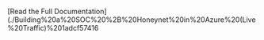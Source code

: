 [Read the Full Documentation](./Building%20a%20SOC%20%2B%20Honeynet%20in%20Azure%20(Live%20Traffic)%201adcf57416
